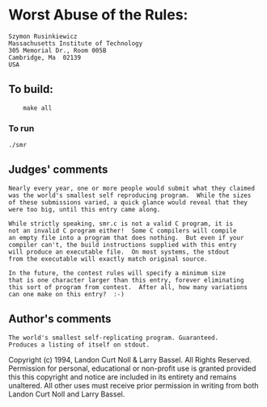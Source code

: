 # Worst Abuse of the Rules:

	Szymon Rusinkiewicz
	Massachusetts Institute of Technology
	305 Memorial Dr., Room 005B
	Cambridge, Ma  02139  
	USA

## To build:

        make all

### To run

	./smr

## Judges' comments

    Nearly every year, one or more people would submit what they claimed 
    was the world's smallest self reproducing program.  While the sizes
    of these submissions varied, a quick glance would reveal that they
    were too big, until this entry came along.

    While strictly speaking, smr.c is not a valid C program, it is
    not an invalid C program either!  Some C compilers will compile
    an empty file into a program that does nothing.  But even if your
    compiler can't, the build instructions supplied with this entry
    will produce an executable file.  On most systems, the stdout
    from the executable will exactly match original source.

    In the future, the contest rules will specify a minimum size
    that is one character larger than this entry, forever eliminating
    this sort of program from contest.  After all, how many variations
    can one make on this entry?  :-)

## Author's comments

    The world's smallest self-replicating program. Guaranteed.
    Produces a listing of itself on stdout.

Copyright (c) 1994, Landon Curt Noll & Larry Bassel.
All Rights Reserved.  Permission for personal, educational or non-profit use is
granted provided this this copyright and notice are included in its entirety
and remains unaltered.  All other uses must receive prior permission in writing
from both Landon Curt Noll and Larry Bassel.
